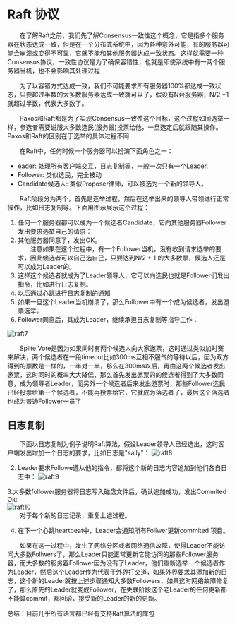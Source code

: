 # Raft 协议

&ensp;&ensp;&ensp;&ensp;在了解Raft之前，我们先了解Consensus一致性这个概念，它是指多个服务器在状态达成一致，但是在一个分布式系统中，因为各种意外可能，有的服务器可能会崩溃或变得不可靠，它就不能和其他服务器达成一致状态。这样就需要一种Consensus协议，一致性协议是为了确保容错性，也就是即使系统中有一两个服务器当机，也不会影响其处理过程  

&ensp;&ensp;&ensp;&ensp;为了以容错方式达成一致，我们不可能要求所有服务器100%都达成一致状态，只要超过半数的大多数服务器达成一致就可以了，假设有N台服务器，N/2 +1 就超过半数，代表大多数了。    

&ensp;&ensp;&ensp;&ensp;Paxos和Raft都是为了实现Consensus一致性这个目标，这个过程如同选举一样，参选者需要说服大多数选民(服务器)投票给他，一旦选定后就跟随其操作。Paxos和Raft的区别在于选举的具体过程不同  

&ensp;&ensp;&ensp;&ensp;在Raft中，任何时候一个服务器可以扮演下面角色之一：
* eader: 处理所有客户端交互，日志复制等，一般一次只有一个Leader.
* Follower: 类似选民，完全被动
* Candidate候选人: 类似Proposer律师，可以被选为一个新的领导人。

&ensp;&ensp;&ensp;&ensp;Raft阶段分为两个，首先是选举过程，然后在选举出来的领导人带领进行正常操作，比如日志复制等。下面用图示展示这个过程：
1. 任何一个服务器都可以成为一个候选者Candidate，它向其他服务器Follower发出要求选举自己的请求：
2. 其他服务器同意了，发出OK。  
&ensp;&ensp;&ensp;&ensp;注意如果在这个过程中，有一个Follower当机，没有收到请求选举的要求，因此候选者可以自己选自己，只要达到N/2 + 1 的大多数票，候选人还是可以成为Leader的。  
3. 这样这个候选者就成为了Leader领导人，它可以向选民也就是Follower们发出指令，比如进行日志复制。  
4. 以后通过心跳进行日志复制的通知  
5. 如果一旦这个Leader当机崩溃了，那么Follower中有一个成为候选者，发出邀票选举。  
6. Follower同意后，其成为Leader，继续承担日志复制等指导工作：  

![raft7](https://github.com/micolore/blogs/blob/master/distributed/raft7.png)

&ensp;&ensp;&ensp;&ensp;Splite Vote是因为如果同时有两个候选人向大家邀票，这时通过类似加时赛来解决，两个候选者在一段timeout比如300ms互相不服气的等待以后，因为双方得到的票数是一样的，一半对一半，那么在300ms以后，再由这两个候选者发出邀票，这时同时的概率大大降低，那么首先发出邀票的的候选者得到了大多数同意，成为领导者Leader，而另外一个候选者后来发出邀票时，那些Follower选民已经投票给第一个候选者，不能再投票给它，它就成为落选者了，最后这个落选者也成为普通Follower一员了  

## 日志复制  
&ensp;&ensp;&ensp;&ensp;下面以日志复制为例子说明Raft算法，假设Leader领导人已经选出，这时客户端发出增加一个日志的要求，比如日志是"sally"：
![raft8](https://github.com/micolore/blogs/blob/master/distributed/raft8.png)  

2. Leader要求Followe遵从他的指令，都将这个新的日志内容追加到他们各自日志中： 
![raft9](https://github.com/micolore/blogs/blob/master/distributed/raft9.png)  

3.大多数follower服务器将日志写入磁盘文件后，确认追加成功，发出Commited Ok:   
![raft10](https://github.com/micolore/blogs/blob/master/distributed/raft10.png)   
&ensp;&ensp;&ensp;&ensp;对于每个新的日志记录，重复上述过程。

4. 在下一个心跳heartbeat中，Leader会通知所有Follwer更新commited 项目。

&ensp;&ensp;&ensp;&ensp;如果在这一过程中，发生了网络分区或者网络通信故障，使得Leader不能访问大多数Follwers了，那么Leader只能正常更新它能访问的那些Follower服务器，而大多数的服务器Follower因为没有了Leader，他们重新选举一个候选者作为Leader，然后这个Leader作为代表于外界打交道，如果外界要求其添加新的日志，这个新的Leader就按上述步骤通知大多数Followers，如果这时网络故障修复了，那么原先的Leader就变成Follower，在失联阶段这个老Leader的任何更新都不能算commit，都回滚，接受新的Leader的新的更新。

总结：目前几乎所有语言都已经有支持Raft算法的库包
